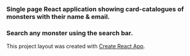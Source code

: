 ### Single page React application showing card-catalogues of monsters with their name & email.
### Search any monster using the search bar.

This project layout was created with [Create React App](https://github.com/facebook/create-react-app).
